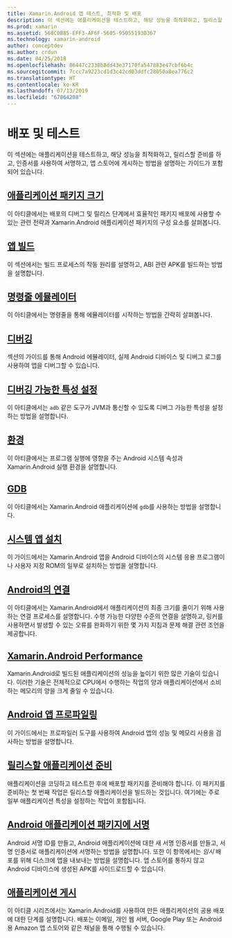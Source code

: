 ```yaml
---
title: Xamarin.Android 앱 테스트, 최적화 및 배포
description: 이 섹션에는 애플리케이션을 테스트하고, 해당 성능을 최적화하고, 릴리스할 준비를 하고, 인증서를 사용하여 서명하고, 앱 스토어에 게시하는 방법을 설명하는 가이드가 포함되어 있습니다.
ms.prod: xamarin
ms.assetid: 568C0B85-EFF3-AF6F-5605-95055193D367
ms.technology: xamarin-android
author: conceptdev
ms.author: crdun
ms.date: 04/25/2018
ms.openlocfilehash: 86447c2338b8dd43e37170fa547883e47cbf6b4c
ms.sourcegitcommit: 7ccc7a9223cd1d3c42cd03ddfc28050a8ea776c2
ms.translationtype: HT
ms.contentlocale: ko-KR
ms.lasthandoff: 07/13/2019
ms.locfileid: "67864208"
---
```

# <a name="deployment-and-testing"></a>배포 및 테스트

이 섹션에는 애플리케이션을 테스트하고, 해당 성능을 최적화하고, 릴리스할 준비를 하고, 인증서를 사용하여 서명하고, 앱 스토어에 게시하는 방법을 설명하는 가이드가 포함되어 있습니다.


## <a name="application-package-sizesapp-package-sizemd"></a>[애플리케이션 패키지 크기](app-package-size.md)

이 아티클에서는 배포의 디버그 및 릴리스 단계에서 효율적인 패키지 배포에 사용할 수 있는 관련 전략과 Xamarin.Android 애플리케이션 패키지의 구성 요소를 살펴봅니다.

## <a name="building-appsbuilding-appsindexmd"></a>[앱 빌드](building-apps/index.md)

이 섹션에서는 빌드 프로세스의 작동 원리를 설명하고, ABI 관련 APK를 빌드하는 방법을 설명합니다.

## <a name="command-line-emulatorcommand-line-emulatormd"></a>[명령줄 에뮬레이터](command-line-emulator.md)

이 아티클에서는 명령줄을 통해 에뮬레이터를 시작하는 방법을 간략히 살펴봅니다.

## <a name="debuggingandroiddeploy-testdebuggingindexmd"></a>[디버깅](~/android/deploy-test/debugging/index.md)

섹션의 가이드를 통해 Android 에뮬레이터, 실제 Android 디바이스 및 디버그 로그를 사용하여 앱을 디버그할 수 있습니다.

## <a name="setting-the-debuggable-attributeandroiddeploy-testdebuggable-attributemd"></a>[디버깅 가능한 특성 설정](~/android/deploy-test/debuggable-attribute.md)

이 아티클에서는 `adb` 같은 도구가 JVM과 통신할 수 있도록 디버그 가능한 특성을 설정하는 방법을 설명합니다.

## <a name="environmentenvironmentmd"></a>[환경](environment.md)

이 아티클에서는 프로그램 실행에 영향을 주는 Android 시스템 속성과 Xamarin.Android 실행 환경을 설명합니다.

## <a name="gdbgdbmd"></a>[GDB](gdb.md)

이 아티클에서는 Xamarin.Android 애플리케이션에 `gdb`를 사용하는 방법을 설명합니다.

## <a name="installing-a-system-appinstall-system-appmd"></a>[시스템 앱 설치](install-system-app.md)

이 가이드에서는 Xamarin.Android 앱을 Android 디바이스의 시스템 응용 프로그램이나 사용자 지정 ROM의 일부로 설치하는 방법을 설명합니다.

## <a name="linking-on-androidlinkermd"></a>[Android의 연결](linker.md)

이 아티클에서는 Xamarin.Android에서 애플리케이션의 최종 크기를 줄이기 위해 사용하는 연결 프로세스를 설명합니다. 수행 가능한 다양한 수준의 연결을 설명하고, 링커를 사용하면서 발생할 수 있는 오류를 완화하기 위한 몇 가지 지침과 문제 해결 관련 조언을 제공합니다.

## <a name="xamarinandroid-performanceandroiddeploy-testperformancemd"></a>[Xamarin.Android Performance](~/android/deploy-test/performance.md)

Xamarin.Android로 빌드된 애플리케이션의 성능을 높이기 위한 많은 기술이 있습니다. 이러한 기술은 전체적으로 CPU에서 수행하는 작업의 양과 애플리케이션에서 소비하는 메모리의 양을 크게 줄일 수 있습니다.

## <a name="profiling-android-appsandroiddeploy-testprofilingmd"></a>[Android 앱 프로파일링](~/android/deploy-test/profiling.md)

이 가이드에서는 프로파일러 도구를 사용하여 Android 앱의 성능 및 메모리 사용을 검사하는 방법을 설명합니다.


## <a name="preparing-an-application-for-releaseandroiddeploy-testrelease-prepindexmd"></a>[릴리스할 애플리케이션 준비](~/android/deploy-test/release-prep/index.md)

애플리케이션을 코딩하고 테스트한 후에 배포할 패키지를 준비해야 합니다. 이 패키지를 준비하는 첫 번째 작업은 릴리스할 애플리케이션을 빌드하는 것입니다. 여기에는 주로 일부 애플리케이션 특성을 설정하는 작업이 포함됩니다.

## <a name="signing-the-android-application-packageandroiddeploy-testsigningindexmd"></a>[Android 애플리케이션 패키지에 서명](~/android/deploy-test/signing/index.md)

Android 서명 ID를 만들고, Android 애플리케이션에 대한 새 서명 인증서를 만들고, 서명 인증서로 애플리케이션에 서명하는 방법을 설명합니다. 또한 이 항목에서는 *임시* 배포를 위해 디스크에 앱을 내보내는 방법을 설명합니다. 앱 스토어를 통하지 않고 Android 디바이스에 생성된 APK를 사이드로드할 수 있습니다.

## <a name="publishing-an-applicationandroiddeploy-testpublishingindexmd"></a>[애플리케이션 게시](~/android/deploy-test/publishing/index.md)

이 아티클 시리즈에서는 Xamarin.Android를 사용하여 만든 애플리케이션의 공용 배포에 대한 단계를 설명합니다. 배포는 이메일, 개인 웹 서버, Google Play 또는 Android용 Amazon 앱 스토어와 같은 채널을 통해 수행될 수 있습니다.
